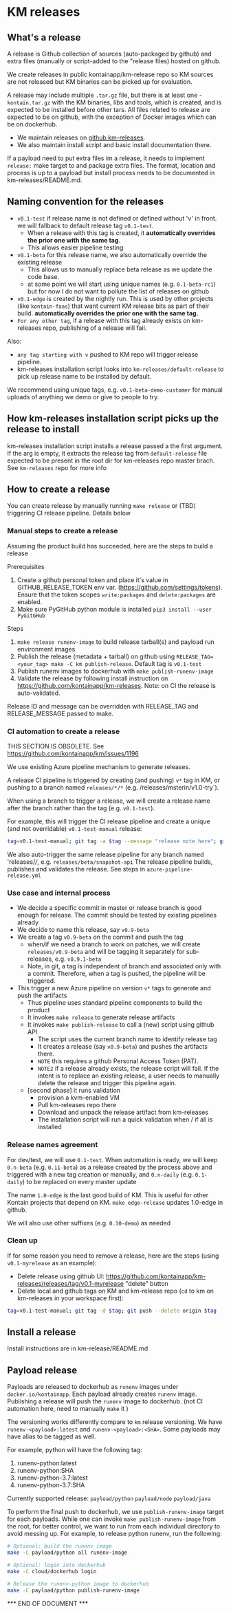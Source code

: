 # KM releases

## What's a release

A release is Github collection of sources (auto-packaged by github) and extra files (manually or script-added to the "release files) hosted on github.

We create releases in public kontainapp/km-release repo so KM sources are not released but KM binaries can be picked up for evaluation.

A release may include multiple `.tar.gz` file, but there is at least one - `kontain.tar.gz` with the KM binaries, libs and tools, which is created, and is expected to be installed before other tars. All files related to release are expected to be on github, with the exception of Docker images which can be on dockerhub.

* We maintain releases on [github km-releases](https://github.com/kontainapp/km-releases/releases/).
* We also maintain install script and basic install documentation there.

If a payload need to put extra files im a release, it needs to implement `release:` make target to and package extra files. The format, location and process is up to a payload but install process needs to be documented in km-releases/README.md.

## Naming convention for the releases

* `v0.1-test` if release name is not defined or defined without 'v' in front. we will fallback to default release tag `v0.1-test`.
  * When a release with this tag is created, it **automatically overrides the prior one with the same tag**.
  * This allows easier pipeline testing
* `v0.1-beta` for this release name, we also automatically override the existing release
  * This allows us to manually replace beta release as we update the code base.
  * at some point we will start using unique names (e.g. `0.1-beta-rc1`) but for now I do not want to pollute the list of releases on github
* `v0.1-edge` is created by the nightly run. This is used by other projects (like `kontain-faas`) that want current KM release bits as part of their build. **automatically overrides the prior one with the same tag.**
* `For any other tag`, if a release with this tag already exists on km-releases repo, publishing of a release will fail.

Also:

* `any tag starting with v` pushed to KM repo will trigger release pipeline.
* km-releases installation script looks into `km-releases/default-release` to pick up release name to be installed by default.

We recommend using unique tags, e.g. `v0.1-beta-demo-customer` for manual uploads of anything we demo or give to people to try.

## How km-releases installation script picks up the release to install

km-releases installation script installs a release passed a the first argument. If the arg is empty, it extracts the release tag from `default-release` file expected to be present in the root dir for km-releases repo master brach. See `km-releases` repo for more info
## How to create a release

You can create release by manually running `make release` or (TBD) triggering CI release pipeline. Details below

### Manual steps to create a release

Assuming the product build has succeeded, here are the steps to build a release

Prerequisites

1. Create a github personal token and place it's value in GITHUB_RELEASE_TOKEN env var. (https://github.com/settings/tokens). Ensure that the token scopes `write:packages` and `delete:packages` are enabled.
2. Make sure PyGitHub python module is installed `pip3 install --user PyGitGHub`

Steps

1. `make release runenv-image` to build release tarball(s) and payload run environment images
1. Publish the release (metadata + tarball) on github using `RELEASE_TAG=<your_tag> make -C km publish-release`. Default tag is `v0.1-test`
1. Publish runenv images to dockerhub with `make publish-runenv-image`
1. Validate the release by following install instruction on https://github.com/kontainapp/km-releases. Note: on CI the release is auto-validated.

Release ID and message can be overridden with RELEASE_TAG and RELEASE_MESSAGE passed to make.
### CI automation to create a release

THIS SECTION IS OBSOLETE. See https://github.com/kontainapp/km/issues/1196

We use existing Azure pipeline mechanism to generate releases.

A release CI pipeline is triggered by creating (and pushing) `v*` tag in KM, or pushing to a branch named `releases/*/*` (e.g. /releases/msterin/v1.0-try`).

When using a branch to trigger a release, we will create a release name after the branch rather than the tag (e.g. `v0.1-test`).

For example, this will trigger the CI release pipeline and create a unique (and not overridable) `v0.1-test-manual` release:

```bash
tag=v0.1-test-manual; git tag -a $tag --message "release note here"; git push origin $tag
```

We also auto-trigger the same release pipeline for any branch named 'releases/*/*, e.g. `releases/beta/snapshot-api`
The release pipeline builds, publishes and validates the release. See steps in `azure-pipeline-release.yml`

### Use case and internal process

* We decide a specific commit in master or release branch is good enough for release. The commit should be tested by existing pipelines already
* We decide to name this release, say `v0.9-beta`
* We create a tag `v0.9-beta` on the commit and push the tag
  * when/if we need a branch to work on patches, we will create `releases/v0.9-beta` and will be tagging it separately for sub-releases, e.g. `v0.9.1-beta`
  * Note, in git, a tag is independent of branch and associated only with a commit. Therefore, when a tag is pushed, the pipeline will be triggered.
* This trigger a new Azure pipeline on version `v*` tags to generate and push the artifacts
  * Thus pipeline uses standard pipeline components to build the product
  * It invokes `make release` to generate release artifacts
  * It invokes `make publish-release` to call a (new) script using github API
    * The script uses the current branch name to identify release tag
    * It creates a release (say `v0.9-beta`) and pushes the artifacts there.
    * `NOTE` this requires a github Personal Access Token (PAT).
    * `NOTE2` if a release already exists, the release script will fail. If the intent is to replace an existing release, a user needs to manually delete the release and trigger this pipeline again.
  * [second phase] it runs validation
    * provision a kvm-enabled VM
    * Pull km-releases repo there
    * Download and unpack the release artifact from km-releases
    * The installation script will run a quick validation when / if all is installed

### Release names agreement

For dev/test, we will use `0.1-test`. When automation is ready, we will keep `0.n-beta` (e.g. `0.11-beta`) as a release created by the process above and triggered with a new tag creation or manually, and `0.n-daily` (e.g. `0.1-daily`) to be replaced on every master update

The name `1.0-edge` is the last good build of KM. This is useful for other Kontain projects that depend on KM. `make edge-release` updates 1.0-edge in github.

We will also use other suffixes (e.g. `0.10-demo`) as needed

### Clean up

If for some reason you need to remove a release, here are the steps (using `v0.1-myrelease` as an example):

* Delete release using github UI: https://github.com/kontainapp/km-releases/releases/tag/v0.1-myrelease "delete" button
* Delete local and github tags on KM and km-release repo (`cd` to km on km-releases in your workspace first):

```sh
tag=v0.1-test-manual; git tag -d $tag; git push --delete origin $tag

```

## Install a release

Install instructions are in km-release/README.md

## Payload release

Payloads are released to dockerhub as `runenv` images under `docker.io/kontainapp`. Each payload already creates
`runenv` image. Publishing a release will push the `runenv` image to dockerhub. (not CI automation here, need to manually `make` it )

The versioning works differently compare to `km` release versioning. We have
`runenv-<payload>:latest` and `runenv-<payload>:<SHA>`. Some payloads may have alias to be tagged as well.

For example, python will have the following tag:
1. runenv-python:latest
1. runenv-python:SHA
1. runenv-python-3.7:latest
1. runenv-python-3.7:SHA

Currently supported release: `payload/python` `payload/node` `payload/java`

To perform the final push to dockerhub, we use `publish-runenv-image` target for
each payloads. While one can invoke `make publish-runenv-image` from the root, for
better control, we want to run from each individual directory to avoid
messing up. For example, to release python runenv, run the following:

```bash
# Optional: build the runenv image
make -C payload/python all runenv-image

# Optional: login into dockerhub
make -C cloud/dockerhub login

# Release the runenv-python image to dockerhub
make -C payload/python publish-runenv-image
```

*** END OF DOCUMENT ***
